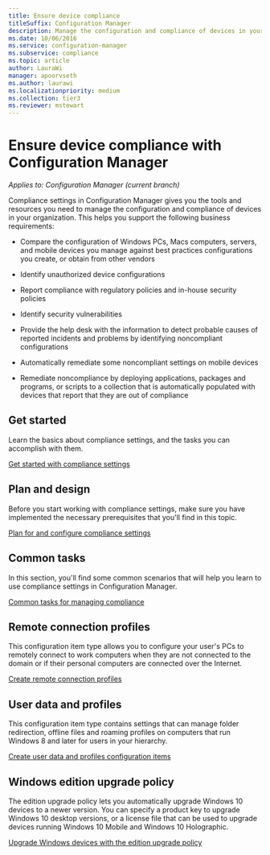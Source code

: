 ```yaml
---
title: Ensure device compliance
titleSuffix: Configuration Manager
description: Manage the configuration and compliance of devices in your organization by using Configuration Manager.
ms.date: 10/06/2016
ms.service: configuration-manager
ms.subservice: compliance
ms.topic: article
author: LauraWi
manager: apoorvseth
ms.author: laurawi
ms.localizationpriority: medium
ms.collection: tier3
ms.reviewer: mstewart
---
```

# Ensure device compliance with Configuration Manager

*Applies to: Configuration Manager (current branch)*

Compliance settings in Configuration Manager gives you the tools and resources you need to manage the configuration and compliance of devices in your organization. This helps you support the following business requirements:

-   Compare the configuration of Windows PCs, Macs computers, servers, and mobile devices you manage against best practices configurations you create, or obtain from other vendors

-   Identify unauthorized device configurations

-   Report compliance with regulatory policies and in-house security policies

-   Identify security vulnerabilities

-   Provide the help desk with the information to detect probable causes of reported incidents and problems by identifying noncompliant configurations

-   Automatically remediate some noncompliant settings on mobile devices

-   Remediate noncompliance by deploying applications, packages and programs, or scripts to a collection that is automatically populated with devices that report that they are out of compliance


## Get started
 Learn the basics about compliance settings, and the tasks you can accomplish with them.

 [Get started with compliance settings](../../compliance/get-started/get-started-with-compliance-settings.md)

## Plan and design
 Before you start working with compliance settings, make sure you have implemented the necessary prerequisites that you'll find in this topic.

 [Plan for and configure compliance settings](../../compliance/plan-design/plan-for-and-configure-compliance-settings.md)

## Common tasks
 In this section, you'll find some common scenarios that will help you learn to use compliance settings in Configuration Manager.

 [Common tasks for managing compliance](../../compliance/plan-design/common-tasks-for-managing-compliance.md)

## Remote connection profiles
 This configuration item type allows you to configure your user's PCs to remotely connect to work computers when they are not connected to the domain or if their personal computers are connected over the Internet.

 [Create remote connection profiles](../deploy-use/create-remote-connection-profiles.md)

## User data and profiles
 This configuration item type contains settings that can manage folder redirection, offline files and roaming profiles on computers that run Windows 8 and later for users in your hierarchy.

 [Create user data and profiles configuration items](../deploy-use/create-user-data-and-profiles-configuration-items.md)

## Windows edition upgrade policy
 The edition upgrade policy lets you automatically upgrade Windows 10 devices to a newer version. You can specify a product key to upgrade Windows 10 desktop versions, or a license file that can be used to upgrade devices running Windows 10 Mobile and Windows 10 Holographic.

 [Upgrade Windows devices with the edition upgrade policy](../deploy-use/upgrade-windows-version.md)
